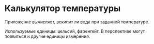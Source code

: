 # Калькулятор температуры

Приложение вычисляет, вскипит ли вода при заданной температуре.

Используемые единицы: цельсий, фаренгейт. В перспективе могут появиться и другие единицы измерения.
